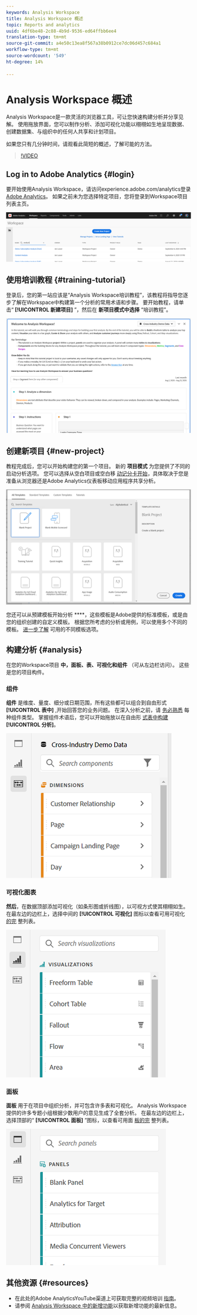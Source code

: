```yaml
---
keywords: Analysis Workspace
title: Analysis Workspace 概述
topic: Reports and analytics
uuid: 4df6be48-2c88-4b9d-9536-ed64ffbb6ee4
translation-type: tm+mt
source-git-commit: a4e50c13ea8f567a38b0912ce7dc06d457c684a1
workflow-type: tm+mt
source-wordcount: '549'
ht-degree: 14%

---
```



# Analysis Workspace 概述

Analysis Workspace是一款灵活的浏览器工具，可让您快速构建分析并分享见解。 使用拖放界面，您可以制作分析、添加可视化功能以栩栩如生地呈现数据、创建数据集、与组织中的任何人共享和计划项目。

如果您只有几分钟时间，请观看此简短的概述，了解可能的方法。

>[!VIDEO](https://video.tv.adobe.com/v/26266?quality=12)

## Log in to Adobe Analytics {#login}

要开始使用Analysis Workspace，请访问experience.adobe.com/analytics登录 [Adobe Analytics](http://experience.adobe.com/analytics)。 如果之前未为您选择特定项目，您将登录到Workspace项目列表主页。

![](assets/login-analytics.png)

## 使用培训教程 {#training-tutorial}

登录后，您的第一站应该是“Analysis Workspace培训教程”，该教程将指导您逐步了解在Workspace中构建第一个分析的常用术语和步骤。 要开始教程，请单击“ **[!UICONTROL 新建项目]** ”，然后在 **新项目模式中选择** “培训教程”。

![](assets/training-tutorial.png)

## 创建新项目 {#new-project}

教程完成后，您可以开始构建您的第一个项目。 新的 **项目模式** 为您提供了不同的启动分析选项。 您可以选择从空白项目或空白移 [动记分卡开始](https://docs.adobe.com/content/help/zh-Hans/analytics/analyze/mobapp/curator.html)，具体取决于您是准备从浏览器还是Adobe Analytics仪表板移动应用程序共享分析。

![](assets/create-new-project.png)

您还可以从预建模板开始分析 ****，这些模板是Adobe提供的标准模板，或是由您的组织创建的自定义模板。 根据您所考虑的分析或用例，可以使用多个不同的模板。 [进一步了解](https://docs.adobe.com/content/help/zh-Hans/analytics/analyze/analysis-workspace/build-workspace-project/starter-projects.html) 可用的不同模板选项。

## 构建分析 {#analysis}

在您的Workspace项目 **中，面板、表、可视化和组件** （可从左边栏访问）。 这些是您的项目构件。

### 组件

**组件** 是维度、量度、细分或日期范围，所有这些都可以组合到自由形式 **[!UICONTROL 表中]** ,开始回答您的业务问题。 在深入分析之前，请 [务必熟悉](https://docs.adobe.com/content/help/zh-Hans/analytics/analyze/analysis-workspace/components/analysis-workspace-components.html) 每种组件类型。 掌握组件术语后，您可以开始拖放以在自由形 [式表中构建](https://docs.adobe.com/content/help/en/analytics/analyze/analysis-workspace/build-workspace-project/t-freeform-project.html)**[!UICONTROL 分析]**。

![](assets/build-components.png)

### 可视化图表

**然后**，在数据顶部添加可视化（如条形图或折线图），以可视方式使其栩栩如生。 在最左边的边栏上，选择中间的 **[!UICONTROL 可视化]** 图标以查看可用可视化 [的完](https://docs.adobe.com/content/help/zh-Hans/analytics/analyze/analysis-workspace/visualizations/freeform-analysis-visualizations.html) 整列表。

![](assets/build-visualizations.png)

### 面板

**面板** 用于在项目中组织分析，并可包含许多表和可视化。 Analysis Workspace提供的许多专题小组根据少数用户的意见生成了全套分析。 在最左边的边栏上，选择顶部的“ **[!UICONTROL 面板]** ”图标，以查看可用面 [板的完](https://docs.adobe.com/content/help/en/analytics/analyze/analysis-workspace/panels/panels.html) 整列表。

![](assets/build-panels.png)

## 其他资源 {#resources}

* 在此处的Adobe AnalyticsYouTube渠道上可获取完整的视频培训 [指南](https://www.youtube.com/channel/UC8I6bqCk7gO6YdoMz6W5fvw/playlists?view=50&amp;sort=dd&amp;shelf_id=7)。
* 请参阅 [Analysis Workspace 中的新增功能](/help/analyze/analysis-workspace/new-features-in-analysis-workspace.md)以获取新增功能的最新信息。
